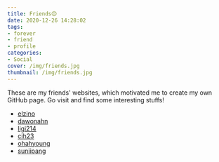 ```yaml
---
title: Friends😍
date: 2020-12-26 14:28:02
tags:
- forever
- friend
- profile
categories:
- Social
cover: /img/friends.jpg
thumbnail: /img/friends.jpg
---
```


These are my friends' websites, which motivated me to create my own GitHub page.
Go visit and find some interesting stuffs!

* [elzino](https://elzino.github.io/)
* [dawonahn](https://dawonahn.github.io/)
* [ligi214](https://ligi214.github.io/)
* [cih23](https://cih23.github.io/)
* [ohahyoung](https://ohahyoung.github.io/)
* [suniipang](https://suniipang.github.io/)
